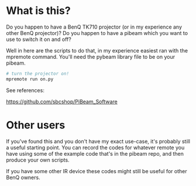# What is this?

Do you happen to have a BenQ TK710 projector (or in my experience any other BenQ projector)? Do you happen to have a pibeam which you want to use to switch it on and off?

Well in here are the scripts to do that, in my experience easiest ran with the mpremote command. You'll need the pybeam library file to be on your pibeam. 

```sh
# turn the projector on!
mpremote run on.py 
```

See references:

https://github.com/sbcshop/PiBeam_Software

# Other users

If you've found this and you don't have my exact use-case, it's probably still a useful starting point. You can record the codes for whatever remote you have using some of the example code that's in the pibeam repo, and then produce your own scripts.

If you have some other IR device these codes might still be useful for other BenQ owners.
